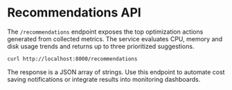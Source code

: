 # Recommendations API

The `/recommendations` endpoint exposes the top optimization actions generated
from collected metrics. The service evaluates CPU, memory and disk usage trends
and returns up to three prioritized suggestions.

```bash
curl http://localhost:8000/recommendations
```

The response is a JSON array of strings. Use this endpoint to automate cost
saving notifications or integrate results into monitoring dashboards.
